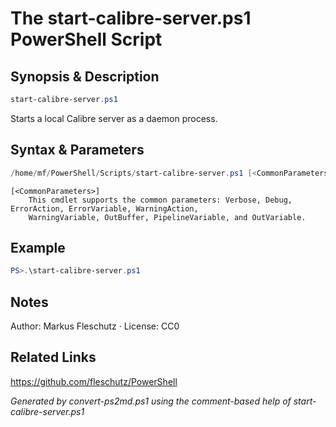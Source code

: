# The start-calibre-server.ps1 PowerShell Script

## Synopsis & Description
```powershell
start-calibre-server.ps1
```

Starts a local Calibre server as a daemon process.

## Syntax & Parameters
```powershell
/home/mf/PowerShell/Scripts/start-calibre-server.ps1 [<CommonParameters>]
```

```
[<CommonParameters>]
    This cmdlet supports the common parameters: Verbose, Debug, ErrorAction, ErrorVariable, WarningAction, 
    WarningVariable, OutBuffer, PipelineVariable, and OutVariable.
```

## Example
```powershell
PS>.\start-calibre-server.ps1
```


## Notes
Author: Markus Fleschutz · License: CC0

## Related Links
https://github.com/fleschutz/PowerShell

*Generated by convert-ps2md.ps1 using the comment-based help of start-calibre-server.ps1*

